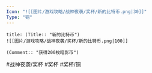 ```yaml
---
Icon: "![[图片/游戏攻略/战神夜袭/奖杯/新的比特币.png|30]]"
Type: "铜"
---
```

```ad-common-bronze-trophy
title: (Title:: "新的比特币")
![[图片/游戏攻略/战神夜袭/奖杯/新的比特币.png|100]]

(Comment:: "获得200枚暗影币")
```

#战神夜袭/奖杯 #奖杯 #奖杯/铜
